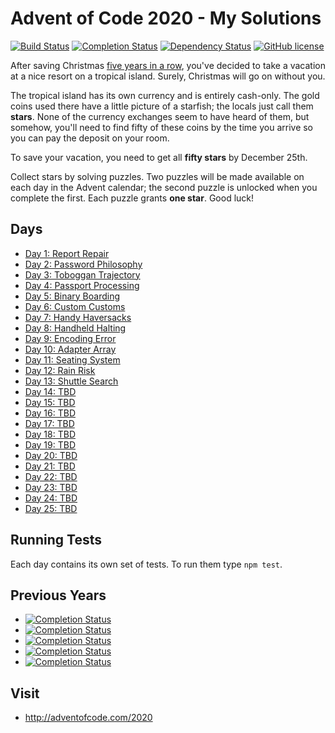 # Advent of Code 2020 - My Solutions
[![Build Status](https://github.com/mariotacke/advent-of-code-2020/workflows/build/badge.svg)](https://github.com/mariotacke/advent-of-code-2020/actions)
[![Completion Status](https://img.shields.io/endpoint?url=https://raw.githubusercontent.com/mariotacke/advent-of-code-2020/master/.github/badges/completion.json)](https://github.com/mariotacke/advent-of-code-2020)
[![Dependency Status](https://img.shields.io/david/mariotacke/advent-of-code-2020.svg)](https://david-dm.org/mariotacke/advent-of-code-2020)
[![GitHub license](https://img.shields.io/badge/license-MIT-blue.svg)](https://raw.githubusercontent.com/mariotacke/advent-of-code-2020/master/LICENSE)

After saving Christmas [five years in a row](https://adventofcode.com/events), you've decided to take a vacation at a nice resort on a tropical island. Surely, Christmas will go on without you.

The tropical island has its own currency and is entirely cash-only. The gold coins used there have a little picture of a starfish; the locals just call them **stars**. None of the currency exchanges seem to have heard of them, but somehow, you'll need to find fifty of these coins by the time you arrive so you can pay the deposit on your room.

To save your vacation, you need to get all **fifty stars** by December 25th.

Collect stars by solving puzzles. Two puzzles will be made available on each day in the Advent calendar; the second puzzle is unlocked when you complete the first. Each puzzle grants **one star**. Good luck!

## Days

- [Day 1: Report Repair](day-01-report-repair/)
- [Day 2: Password Philosophy](day-02-password-philosophy/)
- [Day 3: Toboggan Trajectory](day-03-toboggan-trajectory/)
- [Day 4: Passport Processing](day-04-passport-processing/)
- [Day 5: Binary Boarding](day-05-binary-boarding/)
- [Day 6: Custom Customs](day-06-custom-customs/)
- [Day 7: Handy Haversacks](day-07-handy-haversacks/)
- [Day 8: Handheld Halting](day-08-handheld-halting/)
- [Day 9: Encoding Error](day-09-encoding-error/)
- [Day 10: Adapter Array](day-10-adapter-array/)
- [Day 11: Seating System](day-11-seating-system/)
- [Day 12: Rain Risk](day-12-rain-risk/)
- [Day 13: Shuttle Search](day-13-shuttle-search/)
- [Day 14: TBD](day-14/)
- [Day 15: TBD](day-15/)
- [Day 16: TBD](day-16/)
- [Day 17: TBD](day-17/)
- [Day 18: TBD](day-18/)
- [Day 19: TBD](day-19/)
- [Day 20: TBD](day-20/)
- [Day 21: TBD](day-21/)
- [Day 22: TBD](day-22/)
- [Day 23: TBD](day-23/)
- [Day 24: TBD](day-24/)
- [Day 25: TBD](day-25/)

## Running Tests

Each day contains its own set of tests. To run them type `npm test`.

## Previous Years
- [![Completion Status](https://img.shields.io/endpoint?url=https://raw.githubusercontent.com/mariotacke/advent-of-code-2019/master/.github/badges/completion.json&label=2019)](https://github.com/mariotacke/advent-of-code-2019)
- [![Completion Status](https://img.shields.io/endpoint?url=https://raw.githubusercontent.com/mariotacke/advent-of-code-2018/master/.github/badges/completion.json&label=2018)](https://github.com/mariotacke/advent-of-code-2018)
- [![Completion Status](https://img.shields.io/endpoint?url=https://raw.githubusercontent.com/mariotacke/advent-of-code-2017/master/.github/badges/completion.json&label=2017)](https://github.com/mariotacke/advent-of-code-2017)
- [![Completion Status](https://img.shields.io/endpoint?url=https://raw.githubusercontent.com/mariotacke/advent-of-code-2016/master/.github/badges/completion.json&label=2016)](https://github.com/mariotacke/advent-of-code-2016)
- [![Completion Status](https://img.shields.io/endpoint?url=https://raw.githubusercontent.com/mariotacke/advent-of-code-2015/master/.github/badges/completion.json&label=2015)](https://github.com/mariotacke/advent-of-code-2015)

## Visit
- http://adventofcode.com/2020
